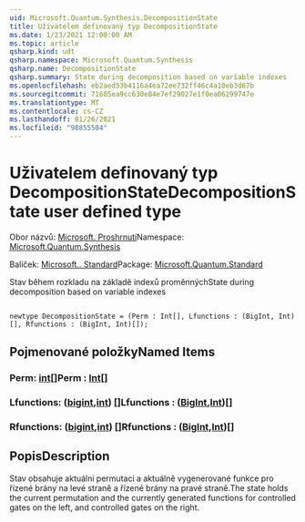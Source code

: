 ```yaml
---
uid: Microsoft.Quantum.Synthesis.DecompositionState
title: Uživatelem definovaný typ DecompositionState
ms.date: 1/23/2021 12:00:00 AM
ms.topic: article
qsharp.kind: udt
qsharp.namespace: Microsoft.Quantum.Synthesis
qsharp.name: DecompositionState
qsharp.summary: State during decomposition based on variable indexes
ms.openlocfilehash: eb2aed53b4116a4ea72ee732ff46c4a10eb3d67b
ms.sourcegitcommit: 71605ea9cc630e84e7ef29027e1f0ea06299747e
ms.translationtype: MT
ms.contentlocale: cs-CZ
ms.lasthandoff: 01/26/2021
ms.locfileid: "98855504"
---
```

# <a name="decompositionstate-user-defined-type"></a><span data-ttu-id="fb7a8-102">Uživatelem definovaný typ DecompositionState</span><span class="sxs-lookup"><span data-stu-id="fb7a8-102">DecompositionState user defined type</span></span>

<span data-ttu-id="fb7a8-103">Obor názvů: [Microsoft. Proshrnutí](xref:Microsoft.Quantum.Synthesis)</span><span class="sxs-lookup"><span data-stu-id="fb7a8-103">Namespace: [Microsoft.Quantum.Synthesis](xref:Microsoft.Quantum.Synthesis)</span></span>

<span data-ttu-id="fb7a8-104">Balíček: [Microsoft.. Standard](https://nuget.org/packages/Microsoft.Quantum.Standard)</span><span class="sxs-lookup"><span data-stu-id="fb7a8-104">Package: [Microsoft.Quantum.Standard](https://nuget.org/packages/Microsoft.Quantum.Standard)</span></span>


<span data-ttu-id="fb7a8-105">Stav během rozkladu na základě indexů proměnných</span><span class="sxs-lookup"><span data-stu-id="fb7a8-105">State during decomposition based on variable indexes</span></span>

```qsharp

newtype DecompositionState = (Perm : Int[], Lfunctions : (BigInt, Int)[], Rfunctions : (BigInt, Int)[]);
```



## <a name="named-items"></a><span data-ttu-id="fb7a8-106">Pojmenované položky</span><span class="sxs-lookup"><span data-stu-id="fb7a8-106">Named Items</span></span>

### <a name="perm--int"></a><span data-ttu-id="fb7a8-107">Perm: [int](xref:microsoft.quantum.lang-ref.int)[]</span><span class="sxs-lookup"><span data-stu-id="fb7a8-107">Perm : [Int](xref:microsoft.quantum.lang-ref.int)[]</span></span>


### <a name="lfunctions--bigintint"></a><span data-ttu-id="fb7a8-108">Lfunctions: ([bigint](xref:microsoft.quantum.lang-ref.bigint),[int](xref:microsoft.quantum.lang-ref.int)) []</span><span class="sxs-lookup"><span data-stu-id="fb7a8-108">Lfunctions : ([BigInt](xref:microsoft.quantum.lang-ref.bigint),[Int](xref:microsoft.quantum.lang-ref.int))[]</span></span>


### <a name="rfunctions--bigintint"></a><span data-ttu-id="fb7a8-109">Rfunctions: ([bigint](xref:microsoft.quantum.lang-ref.bigint),[int](xref:microsoft.quantum.lang-ref.int)) []</span><span class="sxs-lookup"><span data-stu-id="fb7a8-109">Rfunctions : ([BigInt](xref:microsoft.quantum.lang-ref.bigint),[Int](xref:microsoft.quantum.lang-ref.int))[]</span></span>



## <a name="description"></a><span data-ttu-id="fb7a8-110">Popis</span><span class="sxs-lookup"><span data-stu-id="fb7a8-110">Description</span></span>

<span data-ttu-id="fb7a8-111">Stav obsahuje aktuální permutaci a aktuálně vygenerované funkce pro řízené brány na levé straně a řízené brány na pravé straně.</span><span class="sxs-lookup"><span data-stu-id="fb7a8-111">The state holds the current permutation and the currently generated functions for controlled gates on the left, and controlled gates on the right.</span></span>